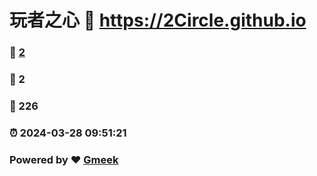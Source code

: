 # 玩者之心 :link: https://2Circle.github.io 
### :page_facing_up: [2](https://2Circle.github.io/tag.html) 
### :speech_balloon: 2 
### :hibiscus: 226 
### :alarm_clock: 2024-03-28 09:51:21 
### Powered by :heart: [Gmeek](https://github.com/Meekdai/Gmeek)

